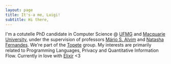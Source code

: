 ```yaml
---
layout: page
title: It's-a me, Luigi!
subtitle: Hi there,
---
```



I'm a cotutelle PhD candidate in Computer Science @
[UFMG](https://ppgcc.dcc.ufmg.br) and [Macquarie
University](https://www.mq.edu.au/), under the supervision of professors
[Mário S. Alvim](https://homepages.dcc.ufmg.br/~msalvim/) and [Natasha
Fernandes](https://researchers.mq.edu.au/en/persons/natasha-fernandes).
We're part of the [Topete](https://topete.science) group. My interests
are primarily related to Programming Languages, Privacy and Quantitative
Information Flow. Currently in love with
[Elixir](https://elixir-lang.org/) <3
